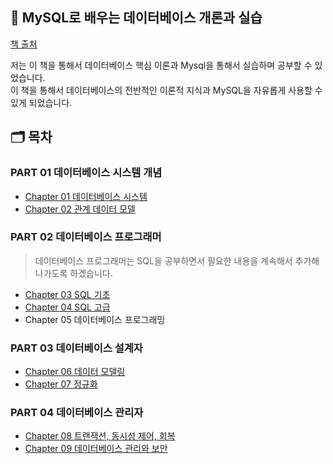 ## 🐬 MySQL로 배우는 데이터베이스 개론과 실습

[책 출처](https://m.hanbit.co.kr/store/books/book_view.html?p_code=B7813024732)

저는 이 책을 통해서 데이터베이스 핵심 이론과 Mysql을 통해서 실습하며 공부할 수 있었습니다.  
이 책을 통해서 데이터베이스의 전반적인 이론적 지식과 MySQL을 자유롭게 사용할 수 있게 되었습니다.

## 🗂️ 목차
### PART 01 데이터베이스 시스템 개념
- <a href="https://github.com/ohyuchan123/LetsReadBooks/blob/master/MySQL%EB%A1%9C%20%EB%B0%B0%EC%9A%B0%EB%8A%94%20%EB%8D%B0%EC%9D%B4%ED%84%B0%EB%B2%A0%EC%9D%B4%EC%8A%A4%20%EA%B0%9C%EB%A1%A0%EA%B3%BC%20%EC%8B%A4%EC%8A%B5/PART%2001%20%EB%8D%B0%EC%9D%B4%ED%84%B0%EB%B2%A0%EC%9D%B4%EC%8A%A4%20%EC%8B%9C%EC%8A%A4%ED%85%9C%20%EA%B0%9C%EB%85%90/chapter%2001%20%EB%8D%B0%EC%9D%B4%ED%84%B0%EB%B2%A0%EC%9D%B4%EC%8A%A4%20%EC%8B%9C%EC%8A%A4%ED%85%9C.md#%EB%8D%B0%EC%9D%B4%ED%84%B0%EB%B2%A0%EC%9D%B4%EC%8A%A4-%EC%8B%9C%EC%8A%A4%ED%85%9C-%EC%9A%94%EC%95%BD">Chapter 01 데이터베이스 시스템</a>
- <a href="https://github.com/ohyuchan123/LetsReadBooks/blob/master/MySQL%EB%A1%9C%20%EB%B0%B0%EC%9A%B0%EB%8A%94%20%EB%8D%B0%EC%9D%B4%ED%84%B0%EB%B2%A0%EC%9D%B4%EC%8A%A4%20%EA%B0%9C%EB%A1%A0%EA%B3%BC%20%EC%8B%A4%EC%8A%B5/PART%2001%20%EB%8D%B0%EC%9D%B4%ED%84%B0%EB%B2%A0%EC%9D%B4%EC%8A%A4%20%EC%8B%9C%EC%8A%A4%ED%85%9C%20%EA%B0%9C%EB%85%90/chapter%2002%20%EA%B4%80%EA%B3%84%20%EB%8D%B0%EC%9D%B4%ED%84%B0%20%EB%AA%A8%EB%8D%B8%20%EC%9A%94%EC%95%BD.md#%EA%B4%80%EA%B3%84-%EB%8D%B0%EC%9D%B4%ED%84%B0-%EB%AA%A8%EB%8D%B8-%EC%9A%94%EC%95%BD">Chapter 02 관계 데이터 모델</a>

### PART 02 데이터베이스 프로그래머
> 데이터베이스 프로그래머는 SQL을 공부하면서 필요한 내용을 계속해서 추가해 나가도록 하곘습니다.
- <a href="https://github.com/ohyuchan123/LetsReadBooks/blob/master/MySQL%EB%A1%9C%20%EB%B0%B0%EC%9A%B0%EB%8A%94%20%EB%8D%B0%EC%9D%B4%ED%84%B0%EB%B2%A0%EC%9D%B4%EC%8A%A4%20%EA%B0%9C%EB%A1%A0%EA%B3%BC%20%EC%8B%A4%EC%8A%B5/PART%2002%20%EB%8D%B0%EC%9D%B4%ED%84%B0%EB%B2%A0%EC%9D%B4%EC%8A%A4%20%ED%94%84%EB%A1%9C%EA%B7%B8%EB%9E%98%EB%A8%B8/chapter%2003%20SQL%20%EA%B8%B0%EC%B4%88.md#sql-%EA%B8%B0%EC%B4%88-%EC%9A%94%EC%95%BD">Chapter 03 SQL 기초</a>
- <a href="https://github.com/ohyuchan123/LetsReadBooks/blob/master/MySQL%EB%A1%9C%20%EB%B0%B0%EC%9A%B0%EB%8A%94%20%EB%8D%B0%EC%9D%B4%ED%84%B0%EB%B2%A0%EC%9D%B4%EC%8A%A4%20%EA%B0%9C%EB%A1%A0%EA%B3%BC%20%EC%8B%A4%EC%8A%B5/PART%2002%20%EB%8D%B0%EC%9D%B4%ED%84%B0%EB%B2%A0%EC%9D%B4%EC%8A%A4%20%ED%94%84%EB%A1%9C%EA%B7%B8%EB%9E%98%EB%A8%B8/chapter%2004%20SQL%20%EA%B3%A0%EA%B8%89.md#sql-%EA%B3%A0%EA%B8%89-%EC%9A%94%EC%95%BD">Chapter 04 SQL 고급</a>
- Chapter 05 데이터베이스 프로그래밍

### PART 03 데이터베이스 설계자
- <a href="https://github.com/ohyuchan123/LetsReadBooks/blob/master/MySQL%EB%A1%9C%20%EB%B0%B0%EC%9A%B0%EB%8A%94%20%EB%8D%B0%EC%9D%B4%ED%84%B0%EB%B2%A0%EC%9D%B4%EC%8A%A4%20%EA%B0%9C%EB%A1%A0%EA%B3%BC%20%EC%8B%A4%EC%8A%B5/PART%2003%20%EB%8D%B0%EC%9D%B4%ED%84%B0%EB%B2%A0%EC%9D%B4%EC%8A%A4%20%EC%84%A4%EA%B3%84%EC%9E%90/Chapter%2006%20%EB%8D%B0%EC%9D%B4%ED%84%B0%20%EB%AA%A8%EB%8D%B8%EB%A7%81.md#%EB%8D%B0%EC%9D%B4%ED%84%B0-%EB%AA%A8%EB%8D%B8%EB%A7%81">Chapter 06 데이터 모델링</a>
- <a href="https://github.com/ohyuchan123/LetsReadBooks/blob/master/MySQL%EB%A1%9C%20%EB%B0%B0%EC%9A%B0%EB%8A%94%20%EB%8D%B0%EC%9D%B4%ED%84%B0%EB%B2%A0%EC%9D%B4%EC%8A%A4%20%EA%B0%9C%EB%A1%A0%EA%B3%BC%20%EC%8B%A4%EC%8A%B5/PART%2003%20%EB%8D%B0%EC%9D%B4%ED%84%B0%EB%B2%A0%EC%9D%B4%EC%8A%A4%20%EC%84%A4%EA%B3%84%EC%9E%90/Chapter%2007%20%EC%A0%95%EA%B7%9C%ED%99%94.md#%EC%A0%95%EA%B7%9C%ED%99%94">Chapter 07 정규화</a>

### PART 04 데이터베이스 관리자
- <a href="https://github.com/ohyuchan123/LetsReadBooks/blob/master/MySQL%EB%A1%9C%20%EB%B0%B0%EC%9A%B0%EB%8A%94%20%EB%8D%B0%EC%9D%B4%ED%84%B0%EB%B2%A0%EC%9D%B4%EC%8A%A4%20%EA%B0%9C%EB%A1%A0%EA%B3%BC%20%EC%8B%A4%EC%8A%B5/PART%2004%20%EB%8D%B0%EC%9D%B4%ED%84%B0%EB%B2%A0%EC%9D%B4%EC%8A%A4%20%EA%B4%80%EB%A6%AC%EC%9E%90/Chapter%2008%20%ED%8A%B8%EB%9E%9C%EC%9E%AD%EC%85%98%2C%20%EB%8F%99%EC%8B%9C%EC%84%B1%20%EC%A0%9C%EC%96%B4%2C%20%ED%9A%8C%EB%B3%B5.md#%ED%8A%B8%EB%9E%9C%EC%9E%AD%EC%85%98-%EB%8F%99%EC%8B%9C%EC%84%B1-%EC%A0%9C%EC%96%B4-%ED%9A%8C%EB%B3%B5">Chapter 08 트랜잭션, 동시성 제어, 회복</a>
- <a href="https://github.com/ohyuchan123/LetsReadBooks/blob/master/MySQL%EB%A1%9C%20%EB%B0%B0%EC%9A%B0%EB%8A%94%20%EB%8D%B0%EC%9D%B4%ED%84%B0%EB%B2%A0%EC%9D%B4%EC%8A%A4%20%EA%B0%9C%EB%A1%A0%EA%B3%BC%20%EC%8B%A4%EC%8A%B5/PART%2004%20%EB%8D%B0%EC%9D%B4%ED%84%B0%EB%B2%A0%EC%9D%B4%EC%8A%A4%20%EA%B4%80%EB%A6%AC%EC%9E%90/Chapter%2009%20%EB%8D%B0%EC%9D%B4%ED%84%B0%EB%B2%A0%EC%9D%B4%EC%8A%A4%20%EA%B4%80%EB%A6%AC%EC%99%80%20%EB%B3%B4%EC%95%88.md#%EB%8D%B0%EC%9D%B4%ED%84%B0%EB%B2%A0%EC%9D%B4%EC%8A%A4-%EA%B4%80%EB%A6%AC%EC%99%80-%EB%B3%B4%EC%95%88">Chapter 09 데이터베이스 관리와 보안</a>